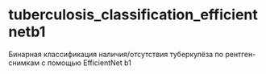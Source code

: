 # tuberculosis_classification_efficientnetb1
Бинарная классификация наличия/отсутствия туберкулёза по рентген-снимкам с помощью  EfficientNet b1
